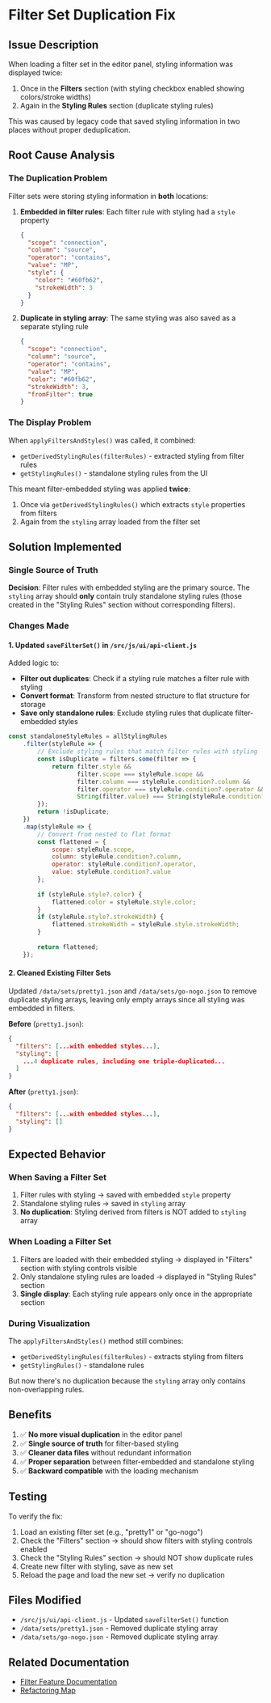 # Filter Set Duplication Fix

## Issue Description

When loading a filter set in the editor panel, styling information was displayed twice:
1. Once in the **Filters** section (with styling checkbox enabled showing colors/stroke widths)
2. Again in the **Styling Rules** section (duplicate styling rules)

This was caused by legacy code that saved styling information in two places without proper deduplication.

## Root Cause Analysis

### The Duplication Problem

Filter sets were storing styling information in **both** locations:

1. **Embedded in filter rules**: Each filter rule with styling had a `style` property
   ```json
   {
     "scope": "connection",
     "column": "source",
     "operator": "contains",
     "value": "MP",
     "style": {
       "color": "#60fb62",
       "strokeWidth": 3
     }
   }
   ```

2. **Duplicate in styling array**: The same styling was also saved as a separate styling rule
   ```json
   {
     "scope": "connection",
     "column": "source",
     "operator": "contains",
     "value": "MP",
     "color": "#60fb62",
     "strokeWidth": 3,
     "fromFilter": true
   }
   ```

### The Display Problem

When `applyFiltersAndStyles()` was called, it combined:
- `getDerivedStylingRules(filterRules)` - extracted styling from filter rules
- `getStylingRules()` - standalone styling rules from the UI

This meant filter-embedded styling was applied **twice**:
1. Once via `getDerivedStylingRules()` which extracts `style` properties from filters
2. Again from the `styling` array loaded from the filter set

## Solution Implemented

### Single Source of Truth

**Decision**: Filter rules with embedded styling are the primary source. The `styling` array should **only** contain truly standalone styling rules (those created in the "Styling Rules" section without corresponding filters).

### Changes Made

#### 1. Updated `saveFilterSet()` in `/src/js/ui/api-client.js`

Added logic to:
- **Filter out duplicates**: Check if a styling rule matches a filter rule with styling
- **Convert format**: Transform from nested structure to flat structure for storage
- **Save only standalone rules**: Exclude styling rules that duplicate filter-embedded styles

```javascript
const standaloneStyleRules = allStylingRules
    .filter(styleRule => {
        // Exclude styling rules that match filter rules with styling
        const isDuplicate = filters.some(filter => {
            return filter.style && 
                   filter.scope === styleRule.scope &&
                   filter.column === styleRule.condition?.column &&
                   filter.operator === styleRule.condition?.operator &&
                   String(filter.value) === String(styleRule.condition?.value);
        });
        return !isDuplicate;
    })
    .map(styleRule => {
        // Convert from nested to flat format
        const flattened = {
            scope: styleRule.scope,
            column: styleRule.condition?.column,
            operator: styleRule.condition?.operator,
            value: styleRule.condition?.value
        };
        
        if (styleRule.style?.color) {
            flattened.color = styleRule.style.color;
        }
        if (styleRule.style?.strokeWidth) {
            flattened.strokeWidth = styleRule.style.strokeWidth;
        }
        
        return flattened;
    });
```

#### 2. Cleaned Existing Filter Sets

Updated `/data/sets/pretty1.json` and `/data/sets/go-nogo.json` to remove duplicate styling arrays, leaving only empty arrays since all styling was embedded in filters.

**Before** (`pretty1.json`):
```json
{
  "filters": [...with embedded styles...],
  "styling": [
    ...4 duplicate rules, including one triple-duplicated...
  ]
}
```

**After** (`pretty1.json`):
```json
{
  "filters": [...with embedded styles...],
  "styling": []
}
```

## Expected Behavior

### When Saving a Filter Set

1. Filter rules with styling → saved with embedded `style` property
2. Standalone styling rules → saved in `styling` array
3. **No duplication**: Styling derived from filters is NOT added to `styling` array

### When Loading a Filter Set

1. Filters are loaded with their embedded styling → displayed in "Filters" section with styling controls visible
2. Only standalone styling rules are loaded → displayed in "Styling Rules" section
3. **Single display**: Each styling rule appears only once in the appropriate section

### During Visualization

The `applyFiltersAndStyles()` method still combines:
- `getDerivedStylingRules(filterRules)` - extracts styling from filters
- `getStylingRules()` - standalone rules

But now there's no duplication because the `styling` array only contains non-overlapping rules.

## Benefits

1. ✅ **No more visual duplication** in the editor panel
2. ✅ **Single source of truth** for filter-based styling
3. ✅ **Cleaner data files** without redundant information
4. ✅ **Proper separation** between filter-embedded and standalone styling
5. ✅ **Backward compatible** with the loading mechanism

## Testing

To verify the fix:

1. Load an existing filter set (e.g., "pretty1" or "go-nogo")
2. Check the "Filters" section → should show filters with styling controls enabled
3. Check the "Styling Rules" section → should NOT show duplicate rules
4. Create new filter with styling, save as new set
5. Reload the page and load the new set → verify no duplication

## Files Modified

- `/src/js/ui/api-client.js` - Updated `saveFilterSet()` function
- `/data/sets/pretty1.json` - Removed duplicate styling array
- `/data/sets/go-nogo.json` - Removed duplicate styling array

## Related Documentation

- [Filter Feature Documentation](./FILTER_FEATURE.md)
- [Refactoring Map](../refactor/REFACTORING_MAP.md)
